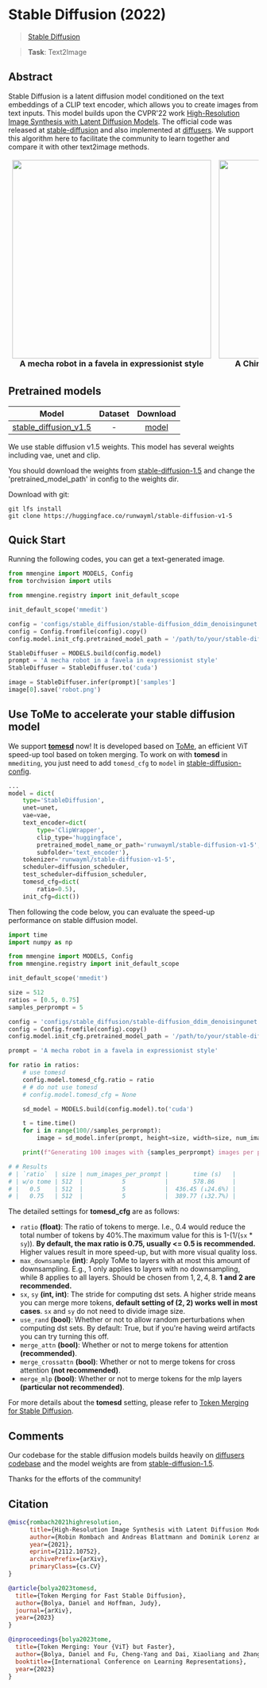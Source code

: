 # Stable Diffusion (2022)

> [Stable Diffusion](https://github.com/CompVis/stable-diffusion)

> **Task**: Text2Image

<!-- [ALGORITHM] -->

## Abstract

<!-- [ABSTRACT] -->

Stable Diffusion is a latent diffusion model conditioned on the text embeddings of a CLIP text encoder, which allows you to create images from text inputs. This model builds upon the CVPR'22 work [High-Resolution Image Synthesis with Latent Diffusion Models](https://ommer-lab.com/research/latent-diffusion-models/). The official code was released at [stable-diffusion](https://github.com/CompVis/stable-diffusion) and also implemented at [diffusers](https://github.com/huggingface/diffusers). We support this algorithm here to facilitate the community to learn together and compare it with other text2image methods.

<!-- [IMAGE] -->

<table align="center">
<thead>
  <tr>
    <td>
<div align="center">
  <img src="https://user-images.githubusercontent.com/12782558/209609229-8221c7cc-d5c9-44d5-a1af-c254b5a95fae.png" width="400"/>
  <br/>
  <b>A mecha robot in a favela in expressionist style</b>
</div></td>
    <td>
<div align="center">
  <img src="https://user-images.githubusercontent.com/12782558/210951970-a81e80c3-822e-4782-901e-db52e34b85a3.png" width="400"/>
  <br/>
  <b>A Chinese palace is beside a beautiful lake</b>
</div></td>
    <td>
<div align="center">
  <img src="https://user-images.githubusercontent.com/12782558/210952108-df82e5ad-6eb6-4948-8d22-3802299d1131.png" width="400"/>
  <br/>
  <b>A panda is having dinner in KFC</b>
</div></td>
  </tr>
</thead>
</table>

## Pretrained models

|                               Model                               | Dataset |                            Download                            |
| :---------------------------------------------------------------: | :-----: | :------------------------------------------------------------: |
| [stable_diffusion_v1.5](./stable-diffusion_ddim_denoisingunet.py) |    -    | [model](https://huggingface.co/runwayml/stable-diffusion-v1-5) |

We use stable diffusion v1.5 weights. This model has several weights including vae, unet and clip.

You should download the weights from [stable-diffusion-1.5](https://huggingface.co/runwayml/stable-diffusion-v1-5) and change the 'pretrained_model_path' in config to the weights dir.

Download with git:

```shell
git lfs install
git clone https://huggingface.co/runwayml/stable-diffusion-v1-5
```

## Quick Start

Running the following codes, you can get a text-generated image.

```python
from mmengine import MODELS, Config
from torchvision import utils

from mmengine.registry import init_default_scope

init_default_scope('mmedit')

config = 'configs/stable_diffusion/stable-diffusion_ddim_denoisingunet.py'
config = Config.fromfile(config).copy()
config.model.init_cfg.pretrained_model_path = '/path/to/your/stable-diffusion-v1-5'

StableDiffuser = MODELS.build(config.model)
prompt = 'A mecha robot in a favela in expressionist style'
StableDiffuser = StableDiffuser.to('cuda')

image = StableDiffuser.infer(prompt)['samples']
image[0].save('robot.png')
```

## Use ToMe to accelerate your stable diffusion model

We support **[tomesd](https://github.com/dbolya/tomesd)** now! It is developed based on [ToMe](https://github.com/facebookresearch/ToMe), an efficient ViT speed-up tool based on token merging. To work on with **tomesd** in `mmediting`, you just need to add `tomesd_cfg` to `model` in [stable-diffusion-config](configs/stable_diffusion/stable-diffusion_ddim_denoisingunet.py).

```python
...
model = dict(
    type='StableDiffusion',
    unet=unet,
    vae=vae,
    text_encoder=dict(
        type='ClipWrapper',
        clip_type='huggingface',
        pretrained_model_name_or_path='runwayml/stable-diffusion-v1-5',
        subfolder='text_encoder'),
    tokenizer='runwayml/stable-diffusion-v1-5',
    scheduler=diffusion_scheduler,
    test_scheduler=diffusion_scheduler,
    tomesd_cfg=dict(
        ratio=0.5),
    init_cfg=dict())
```

Then following the code below, you can evaluate the speed-up performance on stable diffusion model.

```python
import time
import numpy as np

from mmengine import MODELS, Config
from mmengine.registry import init_default_scope

init_default_scope('mmedit')

size = 512
ratios = [0.5, 0.75]
samples_perprompt = 5

config = 'configs/stable_diffusion/stable-diffusion_ddim_denoisingunet.py'
config = Config.fromfile(config).copy()
config.model.init_cfg.pretrained_model_path = '/path/to/your/stable-diffusion-v1-5'

prompt = 'A mecha robot in a favela in expressionist style'

for ratio in ratios:
    # use tomesd
    config.model.tomesd_cfg.ratio = ratio
    # # do not use tomesd
    # config.model.tomesd_cfg = None

    sd_model = MODELS.build(config.model).to('cuda')

    t = time.time()
    for i in range(100//samples_perprompt):
        image = sd_model.infer(prompt, height=size, width=size, num_images_per_prompt=samples_perprompt)['samples']

    print(f"Generating 100 images with {samples_perprompt} images per prompt, merging ratio {ratio}, time used : {time.time() - t}s")

# # Results
# | `ratio`  | size | num_images_per_prompt |       time (s)   |
# | w/o tome | 512  |           5           |       578.86     |
# |   0.5    | 512  |           5           |  436.45 (↓24.6%) |
# |   0.75   | 512  |           5           |  389.77 (↓32.7%) |
```

The detailed settings for **tomesd_cfg** are as follows:

- `ratio` **(float)**: The ratio of tokens to merge. I.e., 0.4 would reduce the total number of tokens by 40%.The maximum value for this is 1-(1/(`sx` * `sy`)). **By default, the max ratio is 0.75, usually \<= 0.5 is recommended.** Higher values result in more speed-up, but with more visual quality loss.
- `max_downsample` **(int)**: Apply ToMe to layers with at most this amount of downsampling. E.g., 1 only applies to layers with no downsampling, while 8 applies to all layers. Should be chosen from $1, 2, 4, 8$. **1 and 2 are recommended.**
- `sx`, `sy` **(int, int)**: The stride for computing dst sets. A higher stride means you can merge more tokens, **default setting of (2, 2) works well in most cases**. `sx` and `sy` do not need to divide image size.
- `use_rand` **(bool)**: Whether or not to allow random perturbations when computing dst sets. By default: True, but if you're having weird artifacts you can try turning this off.
- `merge_attn` **(bool)**: Whether or not to merge tokens for attention **(recommended)**.
- `merge_crossattn` **(bool)**: Whether or not to merge tokens for cross attention **(not recommended)**.
- `merge_mlp` **(bool)**: Whether or not to merge tokens for the mlp layers **(particular not recommended)**.

For more details about the **tomesd** setting, please refer to [Token Merging for Stable Diffusion](https://arxiv.org/abs/2303.17604).

## Comments

Our codebase for the stable diffusion models builds heavily on [diffusers codebase](https://github.com/huggingface/diffusers) and the model weights are from [stable-diffusion-1.5](https://huggingface.co/runwayml/stable-diffusion-v1-5).

Thanks for the efforts of the community!

## Citation

```bibtex
@misc{rombach2021highresolution,
      title={High-Resolution Image Synthesis with Latent Diffusion Models},
      author={Robin Rombach and Andreas Blattmann and Dominik Lorenz and Patrick Esser and Björn Ommer},
      year={2021},
      eprint={2112.10752},
      archivePrefix={arXiv},
      primaryClass={cs.CV}
}

@article{bolya2023tomesd,
  title={Token Merging for Fast Stable Diffusion},
  author={Bolya, Daniel and Hoffman, Judy},
  journal={arXiv},
  year={2023}
}

@inproceedings{bolya2023tome,
  title={Token Merging: Your {ViT} but Faster},
  author={Bolya, Daniel and Fu, Cheng-Yang and Dai, Xiaoliang and Zhang, Peizhao and Feichtenhofer, Christoph and Hoffman, Judy},
  booktitle={International Conference on Learning Representations},
  year={2023}
}
```
